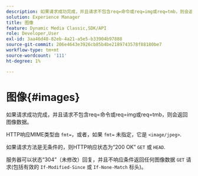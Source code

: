 ```yaml
---
description: 如果请求成功完成，并且请求不包含req=命令或req=img或req=tmb，则会返回图像数据。
solution: Experience Manager
title: 图像
feature: Dynamic Media Classic,SDK/API
role: Developer,User
exl-id: 3aa46d48-82eb-4a21-a5e5-b33904b97888
source-git-commit: 206e4643e3926cb85b4be2189743578f88180be7
workflow-type: tm+mt
source-wordcount: '111'
ht-degree: 1%

---
```


# 图像{#images}

如果请求成功完成，并且请求不包含req=命令或req=img或req=tmb，则会返回图像数据。

HTTP响应MIME类型由 `fmt=`，或者，如果 `fmt=` 未指定，它是 `<image/jpeg>`.

如果请求方法是无条件的，则HTTP响应状态为“200 OK” `GET` 或 `HEAD`.

服务器可以状态“304”（未修改）回复，并且不响应条件返回任何图像数据 `GET` 请求(包括有效的 `If-Modified-Since` 或 `If-None-Match` 标头)。
